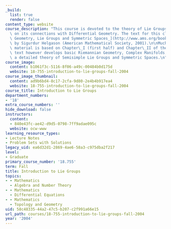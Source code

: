 ```yaml
---
_build:
  list: true
  render: false
content_type: website
course_description: "This course is devoted to the theory of Lie Groups with emphasis\
  \ on its connections with Differential Geometry. The text for this class is\_[_Differential\
  \ Geometry, Lie Groups and Symmetric Spaces_](http://www.ams.org/bookstore?fn=20&arg1=gsmseries&item=GSM-34)\
  \ by Sigurdur Helgason (American Mathematical Society, 2001).\n\nMuch of the course\
  \ material is based on Chapter\_I (first half) and Chapter\_II of the text. The\
  \ text however develops basic Riemannian Geometry, Complex Manifolds, as well as\
  \ a detailed theory of Semisimple Lie Groups and Symmetric Spaces.\n"
course_image:
  content: b1061f3c-5116-8f06-a49c-00484b0d175d
  website: 18-755-introduction-to-lie-groups-fall-2004
course_image_thumbnail:
  content: ad9b6bd4-8c17-2cfa-9d80-2e4b4b917ea4
  website: 18-755-introduction-to-lie-groups-fall-2004
course_title: Introduction to Lie Groups
department_numbers:
- '18'
extra_course_numbers: ''
hide_download: false
instructors:
  content:
  - 840e43fc-ae42-d9d5-0798-7ff9adae095c
  website: ocw-www
learning_resource_types:
- Lecture Notes
- Problem Sets with Solutions
legacy_uid: ea6d32d1-2869-4ae6-58a3-c975dba2f217
level:
- Graduate
primary_course_number: '18.755'
term: Fall
title: Introduction to Lie Groups
topics:
- - Mathematics
  - Algebra and Number Theory
- - Mathematics
  - Differential Equations
- - Mathematics
  - Topology and Geometry
uid: 58c48335-44a2-47c5-b207-c2f991a66e15
url_path: courses/18-755-introduction-to-lie-groups-fall-2004
year: '2004'
---
```

